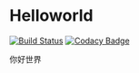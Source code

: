 # Helloworld
[![Build Status](https://travis-ci.com/lihangqi/Helloworld.svg?branch=master)](https://travis-ci.com/lihangqi/Helloworld)
[![Codacy Badge](https://api.codacy.com/project/badge/Grade/f568f674521b46c89257f85717eb061f)](https://www.codacy.com/app/weslie0803/Helloworld?utm_source=github.com&amp;utm_medium=referral&amp;utm_content=lihangqi/Helloworld&amp;utm_campaign=Badge_Grade)

你好世界
